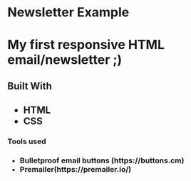# Newsletter Example
<h1>My first responsive HTML email/newsletter ;)</h1>

<h2> Built With<h2>
<ul>
    <li>HTML</li>
    <li>CSS</li>
</ul>

<h3>Tools used<h3>
<ul>
    <li>Bulletproof email buttons (https://buttons.cm)</li>
    <li>Premailer(https://premailer.io/)</li>
